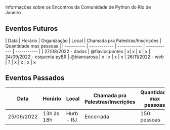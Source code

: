 # 
Informações sobre os Encontros da Comunidade de Python do Rio de Janeiro

## Eventos Futuros

| Data | Horário | Organização | Local | Chamada pra Palestras/Inscrições | Quantidade max pessoas |
| ---------- | ------------ | ------------ | ------------ | ----------- |
| 27/08/2022 - dados | @flaviocpontes | x| x | x | x
| 24/09/2022 - esquenta pyBR | @biancarosa | x | x | x | x
| 26/11/2022 - web  | ? | x | x | x | x


## Eventos Passados



| Data | Horário | Local | Chamada pra Palestras/Inscrições | Quantidade max pessoas |
| ---------- | ------------ | ------------ | ------------ | ----------- |
| 25/06/2022 | 13h às 18h | Hurb - RJ | Encerrada | 150 pessoas

